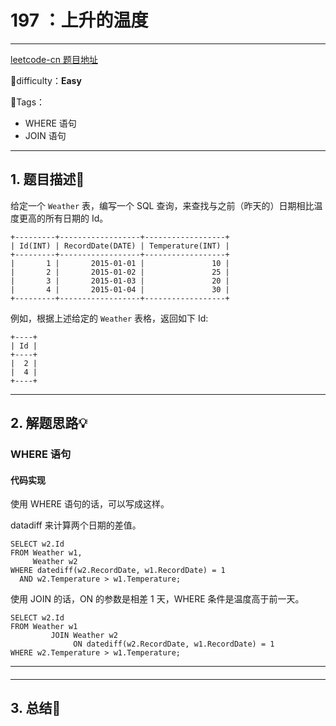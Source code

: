 # 197 ：上升的温度

---

[leetcode-cn 题目地址](https://leetcode-cn.com/problems/rising-temperature/)

📗difficulty：**Easy**	

🎯Tags：

+ WHERE 语句
+ JOIN 语句
---

## 1. 题目描述📃

给定一个 `Weather` 表，编写一个 SQL 查询，来查找与之前（昨天的）日期相比温度更高的所有日期的 Id。

```mysql
+---------+------------------+------------------+
| Id(INT) | RecordDate(DATE) | Temperature(INT) |
+---------+------------------+------------------+
|       1 |       2015-01-01 |               10 |
|       2 |       2015-01-02 |               25 |
|       3 |       2015-01-03 |               20 |
|       4 |       2015-01-04 |               30 |
+---------+------------------+------------------+
```

例如，根据上述给定的 `Weather` 表格，返回如下 Id:

```mysql
+----+
| Id |
+----+
|  2 |
|  4 |
+----+
```



---

## 2. 解题思路💡

### WHERE 语句

#### 代码实现

使用 WHERE 语句的话，可以写成这样。

datadiff 来计算两个日期的差值。

```mysql
SELECT w2.Id
FROM Weather w1,
     Weather w2
WHERE datediff(w2.RecordDate, w1.RecordDate) = 1
  AND w2.Temperature > w1.Temperature;
```



使用 JOIN 的话，ON 的参数是相差 1 天，WHERE 条件是温度高于前一天。

```mysql
SELECT w2.Id
FROM Weather w1
         JOIN Weather w2
              ON datediff(w2.RecordDate, w1.RecordDate) = 1
WHERE w2.Temperature > w1.Temperature;
```



---

#### 

---

## 3. 总结🎯
